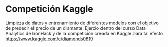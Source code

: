 # Competición Kaggle

Limpieza de datos y entrenamiento de diferentes modelos con el objetivo de predecir el precio de un diamante. Ejercio dentro del curso Data Analytics de IronHack y de la competición creada en Kaggle para tal efecto https://www.kaggle.com/c/diamonds0819
